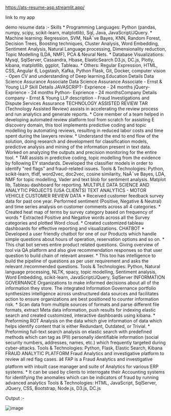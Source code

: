 https://ats-resume-asp.streamlit.app/

link to my app



demo resume data :- Skills * Programming Languages: Python (pandas, numpy, scipy, scikit-learn, matplotlib), Sql, Java, JavaScript/JQuery. * Machine learning: Regression, SVM, NaÃ¯ve Bayes, KNN, Random Forest, Decision Trees, Boosting techniques, Cluster Analysis, Word Embedding, Sentiment Analysis, Natural Language processing, Dimensionality reduction, Topic Modelling (LDA, NMF), PCA & Neural Nets. * Database Visualizations: Mysql, SqlServer, Cassandra, Hbase, ElasticSearch D3.js, DC.js, Plotly, kibana, matplotlib, ggplot, Tableau. * Others: Regular Expression, HTML, CSS, Angular 6, Logstash, Kafka, Python Flask, Git, Docker, computer vision - Open CV and understanding of Deep learning.Education Details Data Science Assurance Associate Data Science Assurance Associate - Ernst & Young LLP Skill Details JAVASCRIPT- Exprience - 24 months jQuery- Exprience - 24 months Python- Exprience - 24 monthsCompany Details company - Ernst & Young LLP description - Fraud Investigations and Dispute Services Assurance TECHNOLOGY ASSISTED REVIEW TAR (Technology Assisted Review) assists in accelerating the review process and run analytics and generate reports. * Core member of a team helped in developing automated review platform tool from scratch for assisting E discovery domain, this tool implements predictive coding and topic modelling by automating reviews, resulting in reduced labor costs and time spent during the lawyers review. * Understand the end to end flow of the solution, doing research and development for classification models, predictive analysis and mining of the information present in text data. Worked on analyzing the outputs and precision monitoring for the entire tool. * TAR assists in predictive coding, topic modelling from the evidence by following EY standards. Developed the classifier models in order to identify "red flags" and fraud-related issues. Tools & Technologies: Python, scikit-learn, tfidf, word2vec, doc2vec, cosine similarity, NaÃ¯ve Bayes, LDA, NMF for topic modelling, Vader and text blob for sentiment analysis. Matplot lib, Tableau dashboard for reporting. MULTIPLE DATA SCIENCE AND ANALYTIC PROJECTS (USA CLIENTS) TEXT ANALYTICS - MOTOR VEHICLE CUSTOMER REVIEW DATA * Received customer feedback survey data for past one year. Performed sentiment (Positive, Negative & Neutral) and time series analysis on customer comments across all 4 categories. * Created heat map of terms by survey category based on frequency of words * Extracted Positive and Negative words across all the Survey categories and plotted Word cloud. * Created customized tableau dashboards for effective reporting and visualizations. CHATBOT * Developed a user friendly chatbot for one of our Products which handle simple questions about hours of operation, reservation options and so on. * This chat bot serves entire product related questions. Giving overview of tool via QA platform and also give recommendation responses so that user question to build chain of relevant answer. * This too has intelligence to build the pipeline of questions as per user requirement and asks the relevant /recommended questions. Tools & Technologies: Python, Natural language processing, NLTK, spacy, topic modelling, Sentiment analysis, Word Embedding, scikit-learn, JavaScript/JQuery, SqlServer INFORMATION GOVERNANCE Organizations to make informed decisions about all of the information they store. The integrated Information Governance portfolio synthesizes intelligence across unstructured data sources and facilitates action to ensure organizations are best positioned to counter information risk. * Scan data from multiple sources of formats and parse different file formats, extract Meta data information, push results for indexing elastic search and created customized, interactive dashboards using kibana. * Preforming ROT Analysis on the data which give information of data which helps identify content that is either Redundant, Outdated, or Trivial. * Preforming full-text search analysis on elastic search with predefined methods which can tag as (PII) personally identifiable information (social security numbers, addresses, names, etc.) which frequently targeted during cyber-attacks. Tools & Technologies: Python, Flask, Elastic Search, Kibana FRAUD ANALYTIC PLATFORM Fraud Analytics and investigative platform to review all red flag cases. â¢ FAP is a Fraud Analytics and investigative platform with inbuilt case manager and suite of Analytics for various ERP systems. * It can be used by clients to interrogate their Accounting systems for identifying the anomalies which can be indicators of fraud by running advanced analytics Tools & Technologies: HTML, JavaScript, SqlServer, JQuery, CSS, Bootstrap, Node.js, D3.js, DC.js


Output :- 

![image](https://github.com/user-attachments/assets/ff79d209-2764-4386-af80-11c3ea03006a)

